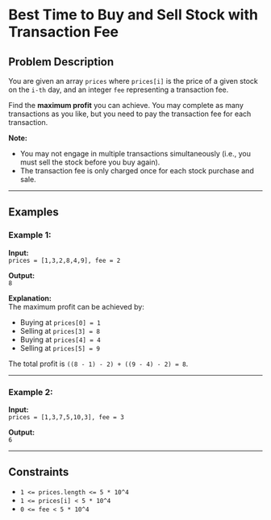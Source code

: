 # Best Time to Buy and Sell Stock with Transaction Fee

## Problem Description

You are given an array `prices` where `prices[i]` is the price of a given stock on the `i-th` day, and an integer `fee` representing a transaction fee.

Find the **maximum profit** you can achieve. You may complete as many transactions as you like, but you need to pay the transaction fee for each transaction.

**Note:**
- You may not engage in multiple transactions simultaneously (i.e., you must sell the stock before you buy again).  
- The transaction fee is only charged once for each stock purchase and sale.  

---

## Examples

### Example 1:

**Input:**  
`prices = [1,3,2,8,4,9], fee = 2`  

**Output:**  
`8`  

**Explanation:**  
The maximum profit can be achieved by:  
- Buying at `prices[0] = 1`  
- Selling at `prices[3] = 8`  
- Buying at `prices[4] = 4`  
- Selling at `prices[5] = 9`  

The total profit is `((8 - 1) - 2) + ((9 - 4) - 2) = 8`.  

---

### Example 2:

**Input:**  
`prices = [1,3,7,5,10,3], fee = 3`  

**Output:**  
`6`  

---

## Constraints

* `1 <= prices.length <= 5 * 10^4`  
* `1 <= prices[i] < 5 * 10^4`  
* `0 <= fee < 5 * 10^4`  

